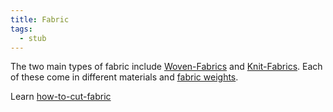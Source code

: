 ```yaml
---
title: Fabric
tags:
  - stub
---
```


The two main types of fabric include [Woven-Fabrics](woven-fabrics.md) and [Knit-Fabrics](knit-fabrics.md). Each of these come in different materials and [fabric weights](fabric-weights.md).

Learn [how-to-cut-fabric](../how-to-cut-fabric.md)
